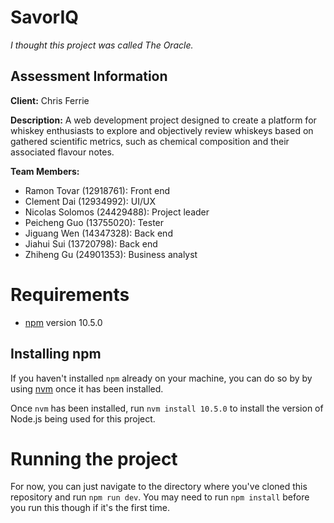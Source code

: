# SavorIQ

_I thought this project was called The Oracle._

## Assessment Information

**Client:** Chris Ferrie

**Description:** A web development project designed to create a platform for whiskey enthusiasts to explore and objectively review whiskeys based on gathered scientific metrics, such as chemical composition and their associated flavour notes.

**Team Members:**

- Ramon Tovar (12918761): Front end
- Clement Dai (12934992): UI/UX
- Nicolas Solomos (24429488): Project leader
- Peicheng Guo (13755020): Tester
- Jiguang Wen (14347328): Back end
- Jiahui Sui (13720798): Back end
- Zhiheng Gu (24901353): Business analyst

# Requirements

- [npm](https://docs.npmjs.com/downloading-and-installing-node-js-and-npm) version 10.5.0

## Installing npm

If you haven't installed `npm` already on your machine, you can do so by
by using [nvm](https://github.com/nvm-sh/nvm) once it has been installed.

Once `nvm` has been installed, run `nvm install 10.5.0` to install the version of
Node.js being used for this project.

# Running the project

For now, you can just navigate to the directory where you've cloned this
repository and run `npm run dev`. You may need to run `npm install` before you
run this though if it's the first time.
